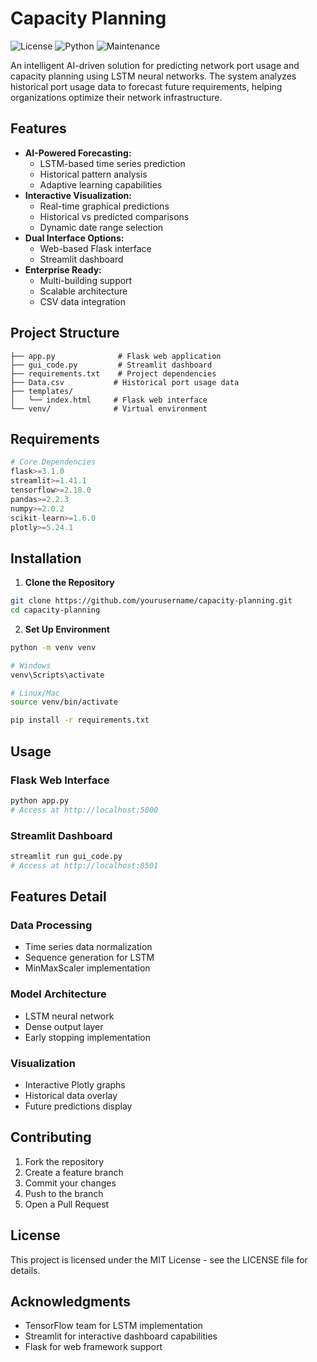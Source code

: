 # Capacity Planning

![License](https://img.shields.io/badge/license-MIT-blue.svg)
![Python](https://img.shields.io/badge/python-3.9+-blue.svg)
![Maintenance](https://img.shields.io/badge/Maintained%3F-yes-green.svg)

An intelligent AI-driven solution for predicting network port usage and capacity planning using LSTM neural networks. The system analyzes historical port usage data to forecast future requirements, helping organizations optimize their network infrastructure.

## Features

- **AI-Powered Forecasting:** 
    - LSTM-based time series prediction
    - Historical pattern analysis
    - Adaptive learning capabilities
- **Interactive Visualization:** 
    - Real-time graphical predictions
    - Historical vs predicted comparisons
    - Dynamic date range selection
- **Dual Interface Options:**
    - Web-based Flask interface
    - Streamlit dashboard
- **Enterprise Ready:** 
    - Multi-building support
    - Scalable architecture
    - CSV data integration

## Project Structure

```
├── app.py              # Flask web application
├── gui_code.py         # Streamlit dashboard
├── requirements.txt    # Project dependencies
├── Data.csv           # Historical port usage data
├── templates/         
│   └── index.html     # Flask web interface
└── venv/              # Virtual environment
```

## Requirements

```python
# Core Dependencies
flask>=3.1.0
streamlit>=1.41.1
tensorflow>=2.18.0
pandas>=2.2.3
numpy>=2.0.2
scikit-learn>=1.6.0
plotly>=5.24.1
```

## Installation

1. **Clone the Repository**
```bash
git clone https://github.com/yourusername/capacity-planning.git
cd capacity-planning
```

2. **Set Up Environment**
```bash
python -m venv venv

# Windows
venv\Scripts\activate

# Linux/Mac
source venv/bin/activate

pip install -r requirements.txt
```

## Usage

### Flask Web Interface
```bash
python app.py
# Access at http://localhost:5000
```

### Streamlit Dashboard
```bash
streamlit run gui_code.py
# Access at http://localhost:8501
```

## Features Detail

### Data Processing
- Time series data normalization
- Sequence generation for LSTM
- MinMaxScaler implementation

### Model Architecture
- LSTM neural network
- Dense output layer
- Early stopping implementation

### Visualization
- Interactive Plotly graphs
- Historical data overlay
- Future predictions display

## Contributing

1. Fork the repository
2. Create a feature branch
3. Commit your changes
4. Push to the branch
5. Open a Pull Request

## License

This project is licensed under the MIT License - see the LICENSE file for details.

## Acknowledgments

- TensorFlow team for LSTM implementation
- Streamlit for interactive dashboard capabilities
- Flask for web framework support
